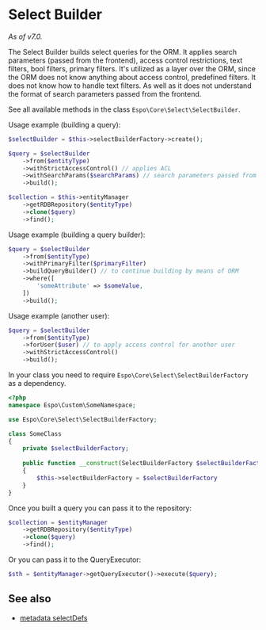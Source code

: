 # Select Builder

*As of v7.0.*

The Select Builder builds select queries for the ORM. It applies search parameters (passed from the frontend), access control restrictions, text filters, bool filters, primary filters. It's utilized as a layer over the ORM, since the ORM does not know anything about access control, predefined filters. It does not know how to handle text filters. As well as it does not understand the format of search parameters passed from the frontend.

See all available methods in the class `Espo\Core\Select\SelectBuilder`.

Usage example (building a query):

```php
$selectBuilder = $this->selectBuilderFactory->create();

$query = $selectBuilder
    ->from($entityType)
    ->withStrictAccessControl() // applies ACL
    ->withSearchParams($searchParams) // search parameters passed from the frontend
    ->build();

$collection = $this->entityManager
    ->getRDBRepository($entityType)
    ->clone($query)
    ->find();
```

Usage example (building a query builder):

```php
$query = $selectBuilder
    ->from($entityType)
    ->withPrimaryFilter($primaryFilter)
    ->buildQueryBuilder() // to continue building by means of ORM
    ->where([
        'someAttribute' => $someValue,
    ])
    ->build();
```

Usage example (another user):

```php
$query = $selectBuilder
    ->from($entityType)
    ->forUser($user) // to apply access control for another user
    ->withStrictAccessControl()
    ->build();
```

In your class you need to require `Espo\Core\Select\SelectBuilderFactory` as a dependency.

```php
<?php
namespace Espo\Custom\SomeNamespace;

use Espo\Core\Select\SelectBuilderFactory;

class SomeClass
{
    private $selectBuilderFactory;
    
    public function __construct(SelectBuilderFactory $selectBuilderFactory)
    {
        $this->selectBuilderFactory = $selectBuilderFactory
    }
}
```

Once you built a query you can pass it to the repository:

```php
$collection = $entityManager
    ->getRDBRepository($entityType)
    ->clone($query)
    ->find();
```

Or you can pass it to the QueryExecutor:

```php
$sth = $entityManager->getQueryExecutor()->execute($query);
```

## See also

* [metadata selectDefs](metadata/select-defs.md)

